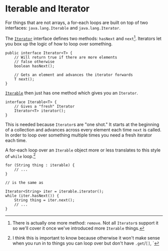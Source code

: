 # Iterable and Iterator

For things that are not arrays, a for-each loops
are built on top of two interfaces: `java.lang.Iterable` and `java.lang.Iterator`.

The [`Iterator`](https://docs.oracle.com/en/java/javase/23/docs/api/java.base/java/util/Iterator.html) interface defines two methods: `hasNext` and `next`[^remove]. Iterators let you box up the logic of
how to loop over something.

```java,no_run
public interface Iterator<T> {
    // Will return true if there are more elements
    // false otherwise
    boolean hasNext();

    // Gets an element and advances the iterator forwards
    T next();
}
```

[`Iterable`](https://docs.oracle.com/en/java/javase/23/docs/api/java.base/java/util/Iterable.html) then
just has one method which gives you an `Iterator`. 

```java,no_run
interface Iterable<T> {
    // Gives a "fresh" Iterator
    Iterator<T> iterator();
}
```

This is needed because `Iterator`s are "one shot." It starts at the beginning of a collection
and advances across every element each time `next` is called. In order to loop over something multiple
times you need a fresh iterator each time.  

A for-each loop over an `Iterable` object more or less translates to this style of `while` loop.[^important]

```java,no_run
for (String thing : iterable) {
    // ...
}

// is the same as

Iterator<String> iter = iterable.iterator();
while (iter.hasNext()) {
    String thing = iter.next();
    // ...
}
```


[^remove]: There is actually one more method: `remove`. Not all `Iterator`s support it so we'll cover it once we've introduced more `Iterable` things.

[^important]: I think this is important to know because otherwise it won't make sense when you run in to things you can loop over but don't have `.get`/`[]`, `